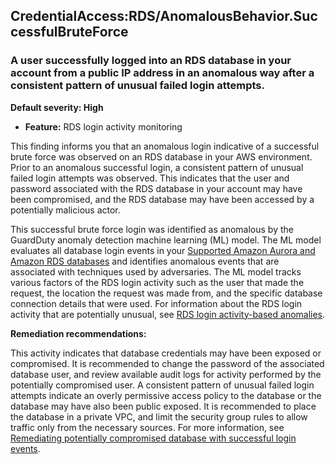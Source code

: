 CredentialAccess:RDS/AnomalousBehavior.SuccessfulBruteForce
-----------------------------------------------------------


### A user successfully logged into an RDS database in your account from a public IP address in an anomalous way after a consistent pattern of unusual failed login attempts.


**Default severity: High**


 * **Feature:** RDS login activity monitoring

This finding informs you that an anomalous login indicative of a successful brute force was observed on an RDS database in your AWS environment. Prior to an anomalous successful login, a consistent pattern of unusual failed login attempts was observed. This indicates that the user and password associated with the RDS database in your account may have been compromised, and the RDS database may have been accessed by a potentially malicious actor.


This successful brute force login was identified as anomalous by the GuardDuty anomaly detection machine learning (ML) model. The ML model evaluates all database login events in your [Supported Amazon Aurora and Amazon RDS databases](https://docs.aws.amazon.com/guardduty/latest/ug/rds-protection.html#rds-pro-supported-db) and identifies anomalous events that are associated with techniques used by adversaries. The ML model tracks various factors of the RDS login activity such as the user that made the request, the location the request was made from, and the specific database connection details that were used. For information about the RDS login activity that are potentially unusual, see [RDS login activity\-based anomalies](./guardduty_findings-summary.html#rds-pro-login-anomaly).


**Remediation recommendations:**


This activity indicates that database credentials may have been exposed or compromised. It is recommended to change the password of the associated database user, and review available audit logs for activity performed by the potentially compromised user. A consistent pattern of unusual failed login attempts indicate an overly permissive access policy to the database or the database may have also been public exposed. It is recommended to place the database in a private VPC, and limit the security group rules to allow traffic only from the necessary sources. For more information, see [Remediating potentially compromised database with successful login events](https://docs.aws.amazon.com/guardduty/latest/ug/guardduty-remediate-compromised-database-rds.html#gd-compromised-db-successful-attempt).

